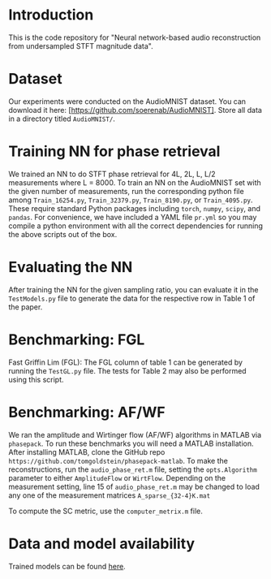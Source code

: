 # Introduction 

This is the code repository for "Neural network-based audio reconstruction from
undersampled STFT magnitude data". 

# Dataset

Our experiments were conducted on the AudioMNIST dataset. You can download it here: 
[https://github.com/soerenab/AudioMNIST]. Store all data in a directory titled `AudioMNIST/`. 

# Training NN for phase retrieval

We trained an NN to do STFT phase retrieval for 4L, 2L, L, L/2 measurements where 
L = 8000. To train an NN on the AudioMNIST set with the given number of measurements,
run the corresponding python file among `Train_16254.py`, `Train_32379.py`, `Train_8190.py`,
or `Train_4095.py`. These require standard Python packages including `torch`, `numpy`, `scipy`,
and `pandas`. For convenience, we have included a YAML file `pr.yml` so you may compile a python
environment with all the correct dependencies for running the above scripts out of the box. 

# Evaluating the NN 

After training the NN for the given sampling ratio, you can evaluate it in the `TestModels.py` 
file to generate the data for the respective row in Table 1 of the paper. 

# Benchmarking: FGL

Fast Griffin Lim (FGL): The FGL column of table 1 can be generated by running the `TestGL.py`
file. The tests for Table 2 may also be performed using this script. 

# Benchmarking: AF/WF 

We ran the amplitude and Wirtinger flow (AF/WF) algorithms in MATLAB via `phasepack`. To run these 
benchmarks you will need a MATLAB installation. After installing MATLAB, clone the GitHub repo 
`https://github.com/tomgoldstein/phasepack-matlab`. To make the reconstructions, run the `audio_phase_ret.m` 
file, setting the `opts.Algorithm` parameter to either `AmplitudeFlow` or `WirtFlow`. Depending on the measurement
setting, line 15 of `audio_phase_ret.m` may be changed to load any one of the measurement matrices `A_sparse_{32-4}K.mat`

To compute the SC metric, use the `computer_metrix.m` file. 

# Data and model availability 

Trained models can be found [here](https://umd.box.com/s/5gey8m0r98o9ycll8or23lvecl5i0wiu). 
